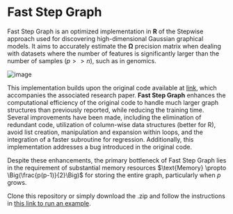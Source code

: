 # Fast Step Graph

Fast Step Graph is an optimized implementation in **R** of the Stepwise approach used for discovering high-dimensional Gaussian graphical models. It aims to accurately estimate the $\mathbf{\Omega}$ precision matrix when dealing with datasets where the number of features is significantly larger than the number of samples ($p >> n$), such as in genomics.

![image](https://github.com/juancolonna/FastStepGraph/assets/6243522/2c0f3f9c-e675-4bd9-bd3e-0f4ff197efdb)

This implementation builds upon the original code available at [link](https://jdssv.org/index.php/jdssv/article/view/11), which accompanies the associated research paper. **Fast Step Graph** enhances the computational efficiency of the original code to handle much larger graph structures than previously reported, while reducing the training time. Several improvements have been made, including the elimination of redundant code, utilization of column-wise data structures (better for R), avoid list creation, manipulation and expansion within loops, and the integration of a faster subroutine for regression. Additionally, this implementation addresses a bug introduced in the original code.

Despite these enhancements, the primary bottleneck of Fast Step Graph lies in the requirement of substantial memory resources $\text{Memory} \propto \Big(\frac{p(p-1)}{2}\Big)$ for storing the entire graph, particularly when $p$ grows.


Clone this repository or simply download the .zip and follow the instructions in [this link to run an example](instructions.md).
